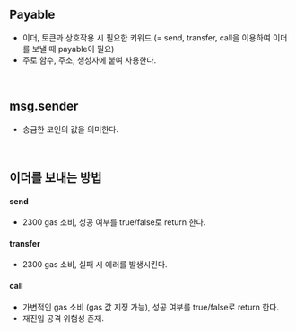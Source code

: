 ## Payable
- 이더, 토큰과 상호작용 시 필요한 키워드 (= send, transfer, call을 이용하여 이더를 보낼 때 payable이 필요)
- 주로 함수, 주소, 생성자에 붙여 사용한다.

<br>

## msg.sender
- 송금한 코인의 값을 의미한다.

<br>

## 이더를 보내는 방법
#### send
- 2300 gas 소비, 성공 여부를 true/false로 return 한다.
#### transfer
- 2300 gas 소비, 실패 시 에러를 발생시킨다.
#### call 
- 가변적인 gas 소비 (gas 값 지정 가능), 성공 여부를 true/false로 return 한다.
- 재진입 공격 위험성 존재.
